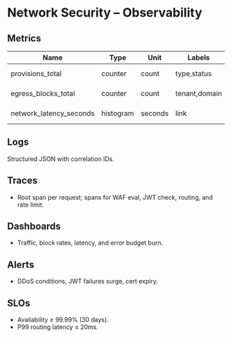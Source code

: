 # Network Security – Observability

## Metrics
| Name | Type | Unit | Labels | Purpose |
|------|------|------|--------|---------|
| provisions_total | counter | count | type,status | Provisioning throughput |
| egress_blocks_total | counter | count | tenant,domain | Blocked attempts |
| network_latency_seconds | histogram | seconds | link | Connectivity health |

## Logs
Structured JSON with correlation IDs.

## Traces
- Root span per request; spans for WAF eval, JWT check, routing, and rate limit.

## Dashboards
- Traffic, block rates, latency, and error budget burn.

## Alerts
- DDoS conditions, JWT failures surge, cert expiry.

## SLOs
- Availability ≥ 99.99% (30 days).
- P99 routing latency ≤ 20ms.
